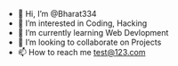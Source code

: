 - 👋 Hi, I’m @Bharat334
- 👀 I’m interested in Coding, Hacking
- 🌱 I’m currently learning Web Devlopment
- 💞️ I’m looking to collaborate on Projects
- 📫 How to reach me test@123.com
